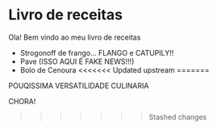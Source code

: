 # Livro de receitas

Ola! Bem vindo ao meu livro de receitas
 - Strogonoff de frango... FLANGO e CATUPILY!!
 - Pave (ISSO AQUI É FAKE NEWS!!!)
 - Bolo de Cenoura
<<<<<<< Updated upstream
=======

POUQISSIMA VERSATILIDADE CULINARIA



CHORA!
>>>>>>> Stashed changes
